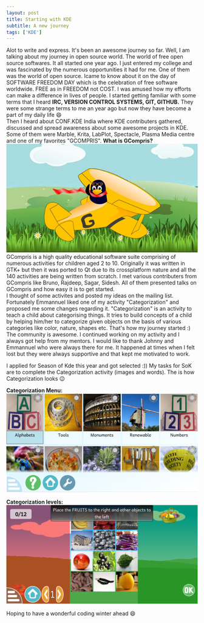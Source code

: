 ```yaml
---
layout: post
title: Starting with KDE
subtitle: A new journey
tags: ['KDE']
---
```


Alot to write and express. It's been an awesome journey so far. Well, I am talking about my journey in open source world. The world of free open source softwares. 
It all started one year ago. I just entered my college and was fascinated by the numerous opportunities it had for me. One of them was the world of open source. 
Icame to know about it on the day of SOFTWARE FREEDOM DAY which is the celebration of free software worldwide. FREE as in FREEDOM not COST. I was amused
how my efforts can make a difference in lives of people. I started getting familiar with some terms that I heard **IRC, VERSION CONTROL SYSTEMS, GIT, GITHUB.**
They were some strange terms to me an year ago but now they have become a part of my daily life :smile:  
Then I heard about CONF.KDE India where KDE contributers gathered, discussed and spread awareness about some awesome projects in KDE. Some of them were Marble, 
Krita, LabPlot, Spectacle, Plasma Media centre and one of my favorites "GCOMPRIS". 
**What is GCompris?**
![GCompris-Logo](/img/gcompris.jpg)  
GCompris is a high quality educational software suite comprising of numerous activities for children aged 2 to 10. Originally it was written in GTK+ but then it was ported to Qt due to its crossplatform nature and all the 
140 activities are being written from scratch. I met various contributers from GCompris like Bruno, Rajdeep, Sagar, Sidesh. All of them presented talks on GCompris 
and how easy it is to get started.  
I thought of some activites and posted my ideas on the mailing list. Fortunately Emmannuel liked one of my activity "Categorization" and proposed me some changes regarding it. 
"Categorization" is an activity to teach a child about categorising things. It tries to build concepts of a child by helping him/her to categorize given objects on the basis of 
various categories like color, nature, shapes etc. That's how my journey started :) The community is awesome. I continued working on my activity and I always got help from my mentors.
I would like to thank Johnny and Emmannuel who were always there for me. It happened at times when I felt lost but they were always supportive and that kept me motivated to work. 

I applied for Season of Kde this year and got selected :)) My tasks for SoK are to complete the Categorization activity (images and words). The is how Categorization looks :wink:

**Categorization Menu:**
![Categorization](/img/img1.png) 

**Categorization levels:**
![Categorization Levels](/img/img2.png)

Hoping to have a wonderful coding winter ahead :smile:
